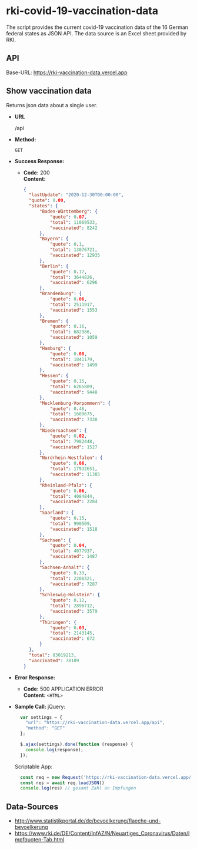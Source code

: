 # rki-covid-19-vaccination-data
The script provides the current covid-19 vaccination data of the 16 German federal states as JSON API.
The data source is an Excel sheet provided by RKI.

## API
Base-URL: https://rki-vaccination-data.vercel.app

**Show vaccination data**
----
  Returns json data about a single user.

* **URL**

  /api

* **Method:**

  `GET`

* **Success Response:**

  * **Code:** 200 <br />
    **Content:** 
      ```json
      {
        "lastUpdate": "2020-12-30T00:00:00",
        "quote": 0.09,
        "states": {
            "Baden-Württemberg": {
                "quote": 0.07,
                "total": 11069533,
                "vaccinated": 8242
            },
            "Bayern": {
                "quote": 0.1,
                "total": 13076721,
                "vaccinated": 12935
            },
            "Berlin": {
                "quote": 0.17,
                "total": 3644826,
                "vaccinated": 6296
            },
            "Brandenburg": {
                "quote": 0.06,
                "total": 2511917,
                "vaccinated": 1553
            },
            "Bremen": {
                "quote": 0.16,
                "total": 682986,
                "vaccinated": 1059
            },
            "Hamburg": {
                "quote": 0.08,
                "total": 1841179,
                "vaccinated": 1499
            },
            "Hessen": {
                "quote": 0.15,
                "total": 6265809,
                "vaccinated": 9448
            },
            "Mecklenburg-Vorpommern": {
                "quote": 0.46,
                "total": 1609675,
                "vaccinated": 7338
            },
            "Niedersachsen": {
                "quote": 0.02,
                "total": 7982448,
                "vaccinated": 1527
            },
            "Nordrhein-Westfalen": {
                "quote": 0.06,
                "total": 17932651,
                "vaccinated": 11385
            },
            "Rheinland-Pfalz": {
                "quote": 0.06,
                "total": 4084844,
                "vaccinated": 2284
            },
            "Saarland": {
                "quote": 0.15,
                "total": 990509,
                "vaccinated": 1518
            },
            "Sachsen": {
                "quote": 0.04,
                "total": 4077937,
                "vaccinated": 1487
            },
            "Sachsen-Anhalt": {
                "quote": 0.33,
                "total": 2208321,
                "vaccinated": 7287
            },
            "Schleswig-Holstein": {
                "quote": 0.12,
                "total": 2896712,
                "vaccinated": 3579
            },
            "Thüringen": {
                "quote": 0.03,
                "total": 2143145,
                "vaccinated": 672
            }
        },
        "total": 83019213,
        "vaccinated": 78109
    }
      ```
 
* **Error Response:**

  * **Code:** 500 APPLICATION ERROR <br />
    **Content:** `<HTML>`

* **Sample Call:**
  jQuery:
  ```javascript
    var settings = {
      "url": "https://rki-vaccination-data.vercel.app/api",
      "method": "GET"
    };

    $.ajax(settings).done(function (response) {
      console.log(response);
    });
  ```
  
  Scriptable App:
  ```javascript
    const req = new Request('https://rki-vaccination-data.vercel.app/api')
    const res = await req.loadJSON()
    console.log(res) // gesamt Zahl an Impfungen
  ```

## Data-Sources
* http://www.statistikportal.de/de/bevoelkerung/flaeche-und-bevoelkerung
* https://www.rki.de/DE/Content/InfAZ/N/Neuartiges_Coronavirus/Daten/Impfquoten-Tab.html
